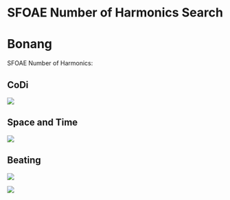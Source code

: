 SFOAE Number of Harmonics Search
================

# Bonang

SFOAE Number of Harmonics:

## CoDi

![](../figures/sfoae_num_harmonics/_CoDi-1.png)<!-- -->

## Space and Time

![](../figures/sfoae_num_harmonics/_Spacetime-1.png)<!-- -->

## Beating

![](../figures/sfoae_num_harmonics/_Low_Beating-1.png)<!-- -->

![](../figures/sfoae_num_harmonics/_High_Beating-1.png)<!-- -->
